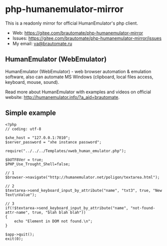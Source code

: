 # php-humanemulator-mirror

This is a readonly mirror for official HumanEmulator's php client.

- Web: <https://gitee.com/brautomate/php-humanemulator-mirror>
- Issues: <https://gitee.com/brautomate/php-humanemulator-mirror/issues>
- My email: <va@brautomate.ru>

## HumanEmulator (WebEmulator)

HumanEmulator (WebEmulator) - web browser automation & emulation software,
also can automate MS Windows (clipboard, local files access, keyboard, mouse,
sound).

Read more about HumanEmulator with examples and videos on official
website: <http://humanemulator.info/?a_aid=brautomate>.

## Simple example

```
<?php
// coding: utf-8

$xhe_host = "127.0.0.1:7010";
$server_password = "xhe instance password";

require("../../../Templates/xweb_human_emulator.php");

$bUTF8Ver = true;
$PHP_Use_Trought_Shell=false;

// 1
$browser->navigate("http://humanemulator.net/poligon/textarea.html");

// 2
$textarea->send_keyboard_input_by_attribute("name", "txt3", true, "New Text\nValue");

// 3
if(!$textarea->send_keyboard_input_by_attribute("name", "not-found-attr-name", true, "blah blah blah"))
{
    echo "Element in DOM not found.\n";
}

$app->quit();
exit(0);
```
